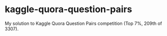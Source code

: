 # kaggle-quora-question-pairs
My solution to Kaggle Quora Question Pairs competition (Top 7%, 209th of 3307).

